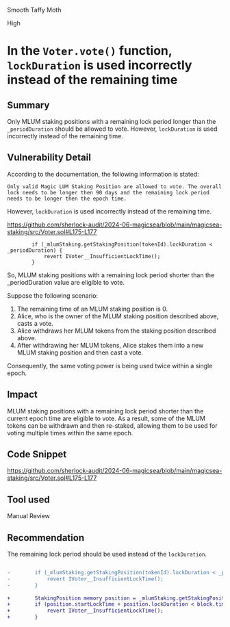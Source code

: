 Smooth Taffy Moth

High

# In the `Voter.vote()` function, `lockDuration` is used incorrectly instead of the remaining time

## Summary

Only MLUM staking positions with a remaining lock period longer than the `_periodDuration` should be allowed to vote. However, `lockDuration` is used incorrectly instead of the remaining time.

## Vulnerability Detail

According to the documentation, the following information is stated:
```text
Only valid Magic LUM Staking Position are allowed to vote. The overall lock needs to be longer then 90 days and the remaining lock period needs to be longer then the epoch time.
```
However, `lockDuration` is used incorrectly instead of the remaining time.

https://github.com/sherlock-audit/2024-06-magicsea/blob/main/magicsea-staking/src/Voter.sol#L175-L177
```solidity
        if (_mlumStaking.getStakingPosition(tokenId).lockDuration < _periodDuration) {
            revert IVoter__InsufficientLockTime();
        }
```

So, MLUM staking positions with a remaining lock period shorter than the _periodDuration value are eligible to vote.

Suppose the following scenario:
1. The remaining time of an MLUM staking position is 0. 
2. Alice, who is the owner of the MLUM staking position described above, casts a vote.
3. Alice withdraws her MLUM tokens from the staking position described above.
4. After withdrawing her MLUM tokens, Alice stakes them into a new MLUM staking position and then cast a vote.

Consequently, the same voting power is being used twice within a single epoch.

## Impact

MLUM staking positions with a remaining lock period shorter than the current epoch time are eligible to vote. As a result, some of the MLUM tokens can be withdrawn and then re-staked, allowing them to be used for voting multiple times within the same epoch.

## Code Snippet

https://github.com/sherlock-audit/2024-06-magicsea/blob/main/magicsea-staking/src/Voter.sol#L175-L177

## Tool used

Manual Review

## Recommendation

The remaining lock period should be used instead of the `lockDuration`.

```diff

-        if (_mlumStaking.getStakingPosition(tokenId).lockDuration < _periodDuration) {
-            revert IVoter__InsufficientLockTime();
-        }
   
+        StakingPosition memory position = _mlumStaking.getStakingPosition(tokenId);
+        if (position.startLockTime + position.lockDuration < block.timestamp + _periodDuration) {
+            revert IVoter__InsufficientLockTime();
+        }

```
